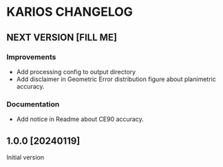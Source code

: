 # KARIOS CHANGELOG

## NEXT VERSION [FILL ME]

### Improvements

- Add processing config to output directory
- Add disclaimer in Geometric Error distribution figure about planimetric accuracy.

### Documentation

- Add notice in Readme about CE90 accuracy.

## 1.0.0 [20240119]

Initial version
